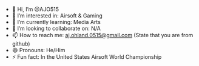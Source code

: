 - 👋 Hi, I’m @AJO515
- 👀 I’m interested in: Airsoft & Gaming
- 🌱 I’m currently learning: Media Arts
- 💞️ I’m looking to collaborate on: N/A
- 📫 How to reach me: aj.ohland.0515@gmail.com (State that you are from github)
- 😄 Pronouns: He/Him 
- ⚡ Fun fact: In the United States Airsoft World Championship

<!---
AJO515/AJO515 is a ✨ special ✨ repository because its `README.md` (this file) appears on your GitHub profile.
You can click the Preview link to take a look at your changes.
--->
